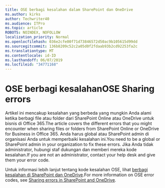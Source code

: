 ```yaml
---
title: OSE berbagi kesalahan dalam SharePoint dan OneDrive
ms.author: kirks
author: Techwriter40
ms.audience: ITPro
ms.topic: article
ROBOTS: NOINDEX, NOFOLLOW
localization_priority: Normal
ms.openlocfilehash: 036e2cfe00f71d73846572d50ac9b105615d99dd
ms.sourcegitcommit: 136b8209c52c2a05d0f2fdaab93b2cd92253fa2c
ms.translationtype: MT
ms.contentlocale: id-ID
ms.lasthandoff: 06/07/2019
ms.locfileid: "34771168"
---
```

# <a name="ose-sharing-errors"></a><span data-ttu-id="3e866-102">OSE berbagi kesalahan</span><span class="sxs-lookup"><span data-stu-id="3e866-102">OSE Sharing errors</span></span>

<span data-ttu-id="3e866-103">Artikel ini mencakup kesalahan yang berbeda yang mungkin Anda alami ketika berbagi file atau folder dari SharePoint Online atau OneDrive untuk bisnis di Office 365.</span><span class="sxs-lookup"><span data-stu-id="3e866-103">The article covers the different errors that you might encounter when sharing files or folders from SharePoint Online or OneDrive for Business in Office 365.</span></span> <span data-ttu-id="3e866-104">Anda harus global atau SharePoint admin di organisasi Anda untuk memperbaiki kesalahan ini.</span><span class="sxs-lookup"><span data-stu-id="3e866-104">You need to be a global or SharePoint admin in your organization to fix these errors.</span></span> <span data-ttu-id="3e866-105">Jika Anda tidak administrator, hubungi staf dukungan dan memberi mereka kode kesalahan.</span><span class="sxs-lookup"><span data-stu-id="3e866-105">If you are not an administrator, contact your help desk and give them your error code.</span></span>

<span data-ttu-id="3e866-106">Untuk informasi lebih lanjut tentang kode kesalahan OSE, lihat [berbagi kesalahan di SharePoint dan OneDrive](https://docs.microsoft.com/sharepoint/sharepoint-onedrive-error-message).</span><span class="sxs-lookup"><span data-stu-id="3e866-106">For more information on OSE error codes, see [Sharing errors in SharePoint and OneDrive](https://docs.microsoft.com/sharepoint/sharepoint-onedrive-error-message).</span></span>
